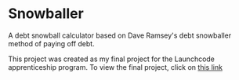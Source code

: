 # Snowballer
A debt snowball calculator based on Dave Ramsey's debt snowballer method of paying off debt.

This project was created as my final project for the Launchcode apprenticeship program. To view the final project, click on [this link](https://spooality.github.io/snowballer/)
